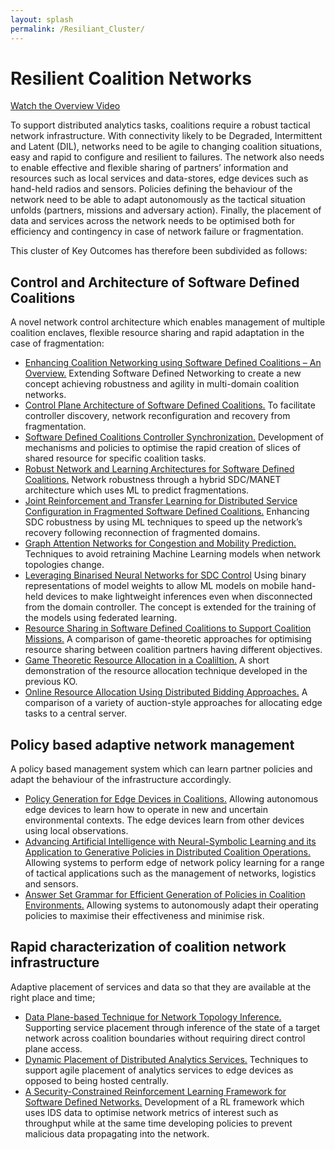 ```yaml
---
layout: splash
permalink: /Resiliant_Cluster/
---
```


# Resilient Coalition Networks 

[Watch the Overview Video](https://ibm.box.com/v/Overview-Cluster2-US-video)

To support distributed analytics tasks, coalitions require a robust tactical network infrastructure.  With connectivity likely to be Degraded, Intermittent and Latent (DIL), networks need to be agile to changing coalition situations, easy and rapid to configure and resilient to failures.  The network also needs to enable effective and flexible sharing of partners’ information and resources such as local services and data-stores, edge devices such as hand-held radios and sensors.  Policies defining the behaviour of the network need to be able to adapt autonomously as the tactical situation unfolds (partners, missions and adversary action).  Finally, the placement of data and services across the network needs to be optimised both for efficiency and contingency in case of network failure or fragmentation.

This cluster of Key Outcomes has therefore been subdivided as follows:

##	Control and Architecture of Software Defined Coalitions 
A novel network control architecture which enables management of multiple coalition enclaves, flexible resource sharing and rapid adaptation in the case of fragmentation:

*	[Enhancing Coalition Networking using Software Defined Coalitions – An Overview.](/2a09/)  Extending Software Defined Networking to create a new concept achieving robustness and agility in multi-domain coalition networks.
*	[Control Plane Architecture of Software Defined Coalitions.](/2a08/)  To facilitate controller discovery, network reconfiguration and recovery from fragmentation.
*	[Software Defined Coalitions Controller Synchronization.](/2a07/)  Development of mechanisms and policies to optimise the rapid creation of slices of shared resource for specific coalition tasks.
*	[Robust Network and Learning Architectures for Software Defined Coalitions.](/2a01/)  Network robustness through a hybrid SDC/MANET architecture which uses ML to predict fragmentations.
*	[Joint Reinforcement and Transfer Learning for Distributed Service Configuration in Fragmented Software Defined Coalitions.](/2b01/)  Enhancing SDC robustness by using ML techniques to speed up the network’s recovery following reconnection of fragmented domains.
*	[Graph Attention Networks for Congestion and Mobility Prediction.](/2a05/)  Techniques to avoid retraining Machine Learning models when network topologies change.
*	[Leveraging Binarised Neural Networks for SDC Control](/2a06/)  Using binary representations of model weights to allow ML models on mobile hand-held devices to make lightweight inferences even when disconnected from the domain controller.  The concept is extended for the training of the models using federated learning.
*	[Resource Sharing in Software Defined Coalitions to Support Coalition Missions.](/1f05/)  A comparison of game-theoretic approaches for optimising resource sharing between coalition partners having different objectives.
*	[Game Theoretic Resource Allocation in a Coaliltion.](/1a09/)  A short demonstration of the resource allocation technique developed in the previous KO.
*	[Online Resource Allocation Using Distributed Bidding Approaches.](/1f04/)  A comparison of a variety of auction-style approaches for allocating edge tasks to a central server.

##	Policy based adaptive network management  
A policy based management system which can learn partner policies and adapt the behaviour of the infrastructure accordingly.

*	[Policy Generation for Edge Devices in Coalitions.](/2c04/)  Allowing autonomous edge devices to learn how to operate in new and uncertain environmental contexts. The edge devices learn from other devices using local observations.
*	[Advancing Artificial Intelligence with Neural-Symbolic Learning and its Application to Generative Policies in Distributed Coalition Operations.](/1c02/)  Allowing systems to perform edge of network policy learning for a range of tactical applications such as the management of networks, logistics and sensors.
*	[Answer Set Grammar for Efficient Generation of Policies in Coalition Environments.](/1c07/) Allowing systems to autonomously adapt their operating policies to maximise their effectiveness and minimise risk.

##	Rapid characterization of coalition network infrastructure  
Adaptive placement of services and data so that they are available at the right place and time;

*	[Data Plane-based Technique for Network Topology Inference.](/2a03/)  Supporting service placement through inference of the state of a target network across coalition boundaries without requiring direct control plane access.
*	[Dynamic Placement of Distributed Analytics Services.](/2a04/)  Techniques to support agile placement of analytics services to edge devices as opposed to being hosted centrally.
*	[A Security-Constrained Reinforcement Learning Framework for Software Defined Networks.](/2c05/)  Development of a RL framework which uses IDS data to optimise network metrics of interest such as throughput while at the same time developing policies to prevent malicious data propagating into the network.
